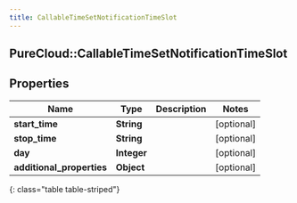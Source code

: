 ```yaml
---
title: CallableTimeSetNotificationTimeSlot
---
```

## PureCloud::CallableTimeSetNotificationTimeSlot

## Properties

|Name | Type | Description | Notes|
|------------ | ------------- | ------------- | -------------|
| **start_time** | **String** |  | [optional] |
| **stop_time** | **String** |  | [optional] |
| **day** | **Integer** |  | [optional] |
| **additional_properties** | **Object** |  | [optional] |
{: class="table table-striped"}


